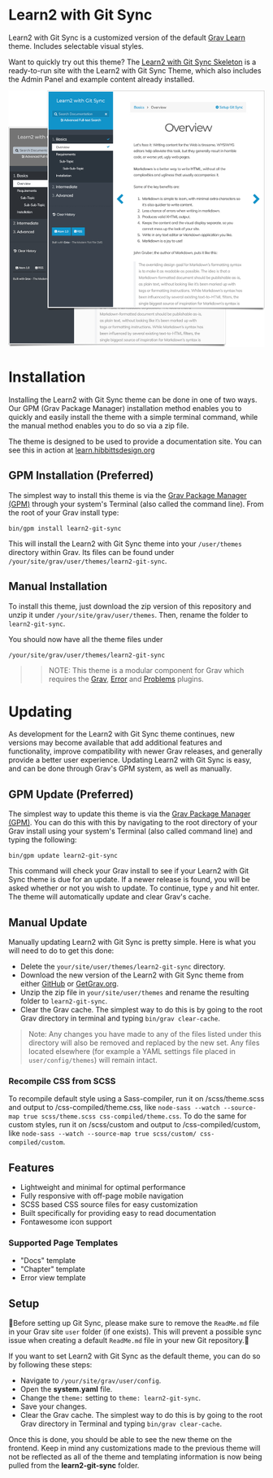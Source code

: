 # Learn2 with Git Sync

Learn2 with Git Sync is a customized version of the default [Grav Learn](http://learn.getgrav.org) theme. Includes selectable visual styles.

Want to quickly try out this theme? The [Learn2 with Git Sync Skeleton](https://getgrav.org/downloads/skeletons) is a ready-to-run site with the Learn2 with Git Sync Theme, which also includes the Admin Panel and example content already installed.

![Learn2 with Git Sync](screenshot.jpg)

# Installation

Installing the Learn2 with Git Sync theme can be done in one of two ways. Our GPM (Grav Package Manager) installation method enables you to quickly and easily install the theme with a simple terminal command, while the manual method enables you to do so via a zip file.

The theme is designed to be used to provide a documentation site. You can see this in action at [learn.hibbittsdesign.org](http://learn.hibbittsdesign.org)

## GPM Installation (Preferred)

The simplest way to install this theme is via the [Grav Package Manager (GPM)](http://learn.getgrav.org/advanced/grav-gpm) through your system's Terminal (also called the command line).  From the root of your Grav install type:

    bin/gpm install learn2-git-sync

This will install the Learn2 with Git Sync theme into your `/user/themes` directory within Grav. Its files can be found under `/your/site/grav/user/themes/learn2-git-sync`.

## Manual Installation

To install this theme, just download the zip version of this repository and unzip it under `/your/site/grav/user/themes`. Then, rename the folder to `learn2-git-sync`.

You should now have all the theme files under

    /your/site/grav/user/themes/learn2-git-sync

>> NOTE: This theme is a modular component for Grav which requires the [Grav](http://github.com/getgrav/grav), [Error](https://github.com/getgrav/grav-theme-error) and [Problems](https://github.com/getgrav/grav-plugin-problems) plugins.

# Updating

As development for the Learn2 with Git Sync theme continues, new versions may become available that add additional features and functionality, improve compatibility with newer Grav releases, and generally provide a better user experience. Updating Learn2 with Git Sync is easy, and can be done through Grav's GPM system, as well as manually.

## GPM Update (Preferred)

The simplest way to update this theme is via the [Grav Package Manager (GPM)](http://learn.getgrav.org/advanced/grav-gpm). You can do this with this by navigating to the root directory of your Grav install using your system's Terminal (also called command line) and typing the following:

    bin/gpm update learn2-git-sync

This command will check your Grav install to see if your Learn2 with Git Sync theme is due for an update. If a newer release is found, you will be asked whether or not you wish to update. To continue, type `y` and hit enter. The theme will automatically update and clear Grav's cache.

## Manual Update

Manually updating Learn2 with Git Sync is pretty simple. Here is what you will need to do to get this done:

* Delete the `your/site/user/themes/learn2-git-sync` directory.
* Download the new version of the Learn2 with Git Sync theme from either [GitHub](https://github.com/hibbitts-design/grav-theme-learn2-git-sync) or [GetGrav.org](http://getgrav.org/downloads/themes#extras).
* Unzip the zip file in `your/site/user/themes` and rename the resulting folder to `learn2-git-sync`.
* Clear the Grav cache. The simplest way to do this is by going to the root Grav directory in terminal and typing `bin/grav clear-cache`.

> Note: Any changes you have made to any of the files listed under this directory will also be removed and replaced by the new set. Any files located elsewhere (for example a YAML settings file placed in `user/config/themes`) will remain intact.

### Recompile CSS from SCSS

To recompile default style using a Sass-compiler, run it on /scss/theme.scss and output to /css-compiled/theme.css, like `node-sass --watch --source-map true scss/theme.scss css-compiled/theme.css`. To do the same for custom styles, run it on /scss/custom and output to /css-compiled/custom, like `node-sass --watch --source-map true scss/custom/ css-compiled/custom`.

## Features

* Lightweight and minimal for optimal performance
* Fully responsive with off-page mobile navigation
* SCSS based CSS source files for easy customization
* Built specifically for providing easy to read documentation
* Fontawesome icon support

### Supported Page Templates

* "Docs" template
* "Chapter" template
* Error view template

## Setup

🚨Before setting up Git Sync, please make sure to remove the `ReadMe.md` file in your Grav site `user` folder (if one exists). This will prevent a possible sync issue when creating a default `ReadMe.md` file in your new Git repository.🚨

If you want to set Learn2 with Git Sync as the default theme, you can do so by following these steps:

* Navigate to `/your/site/grav/user/config`.
* Open the **system.yaml** file.
* Change the `theme:` setting to `theme: learn2-git-sync`.
* Save your changes.
* Clear the Grav cache. The simplest way to do this is by going to the root Grav directory in Terminal and typing `bin/grav clear-cache`.

Once this is done, you should be able to see the new theme on the frontend. Keep in mind any customizations made to the previous theme will not be reflected as all of the theme and templating information is now being pulled from the **learn2-git-sync** folder.
